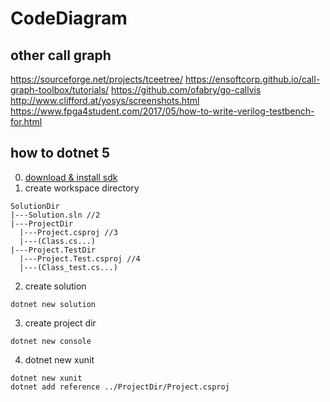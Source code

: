 # CodeDiagram

## other call graph

https://sourceforge.net/projects/tceetree/
https://ensoftcorp.github.io/call-graph-toolbox/tutorials/
https://github.com/ofabry/go-callvis
http://www.clifford.at/yosys/screenshots.html
https://www.fpga4student.com/2017/05/how-to-write-verilog-testbench-for.html

## how to dotnet 5

0. [download & install sdk](https://dotnet.microsoft.com/download/dotnet/5.0)
1. create workspace directory
```
SolutionDir
|---Solution.sln //2
|---ProjectDir
  |---Project.csproj //3
  |---(Class.cs...) 
|---Project.TestDir
  |---Project.Test.csproj //4
  |---(Class_test.cs...) 
```
2. create solution
```
dotnet new solution
```
3. create project dir
```
dotnet new console
```
4. dotnet new xunit
```
dotnet new xunit
dotnet add reference ../ProjectDir/Project.csproj
```